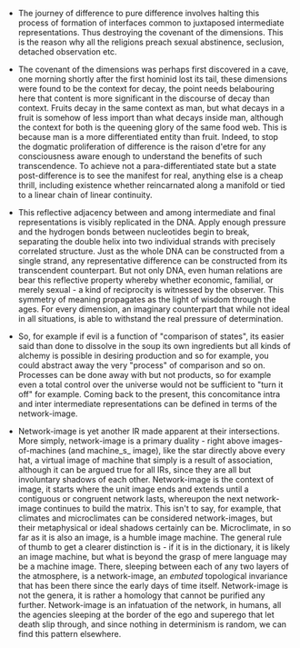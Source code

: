 - The journey of difference to pure difference involves halting this process of formation of interfaces common to juxtaposed intermediate representations. Thus destroying the covenant of the dimensions. This is the reason why all the religions preach sexual abstinence, seclusion, detached observation etc.


- The covenant of the dimensions was perhaps first discovered in a cave, one morning shortly after the first hominid lost its tail, these dimensions were found to be the context for decay, the point needs belabouring here that content is more significant in the discourse of decay than context. Fruits decay in the same context as man, but what decays in a fruit is somehow of less import than what decays inside man, although the context for both is the queening glory of the same food web. This is because man is a more differentiated entity than fruit. Indeed, to stop the dogmatic proliferation of difference is the raison d'etre for any consciousness aware enough to understand the benefits of such transcendence. To achieve not a para-differentiated state but a state post-difference is to see the manifest for real, anything else is a cheap thrill, including existence whether reincarnated along a manifold or tied to a linear chain of linear continuity.


- This reflective adjacency between and among intermediate and final representations is visibly replicated in the DNA. Apply enough pressure and the hydrogen bonds between nucleotides begin to break, separating the double helix into two individual strands with precisely correlated structure. Just as the whole DNA can be constructed from a single strand, any representative difference can be constructed from its transcendent counterpart. But not only DNA, even human relations are bear this reflective property whereby whether economic, familial, or merely sexual - a kind of reciprocity is witnessed by the observer. This symmetry of meaning propagates as the light of wisdom through the ages. For every dimension, an imaginary counterpart that while not ideal in all situations, is able to withstand the real pressure of determination. 


- So, for example if evil is a function of "comparison of states", its easier said than done to dissolve in the soup its own ingredients but all kinds of alchemy is possible in desiring production and so for example, you could abstract away the very "process" of comparison and so on. Processes can be done away with but not products, so for example even a total control over the universe would not be sufficient to "turn it off" for example. Coming back to the present, this concomitance intra and inter intermediate representations can be defined in terms of the network-image. 


- Network-image is yet another IR made apparent at their intersections. More simply, network-image is a primary duality - right above images-of-machines (and machine_s_ image), like the star directly above every hat, a virtual image of machine that simply is a result of association, although it can be argued true for all IRs, since they are all but involuntary shadows of each other. Network-image is the context of image, it starts where the unit image ends and extends until a contiguous or congruent network lasts, whereupon the next network-image continues to build the matrix. This isn't to say, for example, that climates and microclimates can be considered network-images, but their metaphysical or ideal shadows certainly can be. Microclimate, in so far as it is also an image, is a humble image machine. The general rule of thumb to get a clearer distinction is - if it is in the dictionary, it is likely an image machine, but what is beyond the grasp of mere language may be a machine image. There, sleeping between each of any two layers of the atmosphere, is a network-image, an _embuted_ topological invariance that has been there since the early days of time itself. Network-image is not the genera, it is rather a homology that cannot be purified any further. Network-image is an infatuation of the network, in humans, all the agencies sleeping at the border of the ego and superego that let death slip through, and since nothing in determinism is random, we can find this pattern elsewhere.



